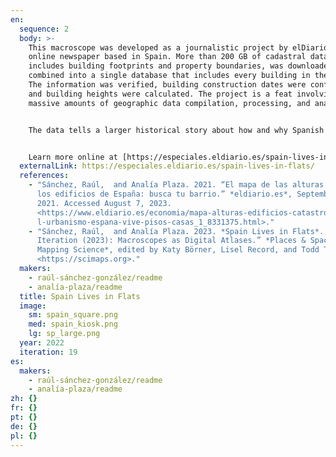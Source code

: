 ```yaml
---
en:
  sequence: 2
  body: >-
    This macroscope was developed as a journalistic project by elDiario.sp, an
    online newspaper based in Spain. More than 200 GB of cadastral data, which
    includes building footprints and property boundaries, was downloaded and
    combined into a single database that includes every building in the country.
    The information was verified, building construction dates were confirmed,
    and building heights were calculated. The project is a feat involving
    massive amounts of geographic data compilation, processing, and analysis.


    The data tells a larger historical story about how and why Spanish housing developed with a priority on vertical growth. Early theories of disease, migration to cities in the mid-twentieth century, funding for elevators, and a brief period of urban sprawl in the 1980s have all left their mark on the built environment. Sit back and enjoy a bird’s eye flight across the landscape of Spain.


    Learn more online at [https://especiales.eldiario.es/spain-lives-in-flats](https://especiales.eldiario.es/spain-lives-in-flats/).
  externalLink: https://especiales.eldiario.es/spain-lives-in-flats/
  references:
    - "Sánchez, Raúl,  and Analía Plaza. 2021. “El mapa de las alturas de todos
      los edificios de España: busca tu barrio.” *eldiario.es*, September 29,
      2021. Accessed August 7, 2023.
      <https://www.eldiario.es/economia/mapa-alturas-edificios-catastro-vertica\
      l-urbanismo-espana-vive-pisos-casas_1_8331375.html>."
    - "Sánchez, Raúl,  and Analía Plaza. 2023. *Spain Lives in Flats*. In “19th
      Iteration (2023): Macroscopes as Digital Atlases.” *Places & Spaces:
      Mapping Science*, edited by Katy Börner, Lisel Record, and Todd Theriault.
      <https://scimaps.org>."
  makers:
    - raúl-sánchez-gonzález/readme
    - analía-plaza/readme
  title: Spain Lives in Flats
  image:
    sm: spain_square.png
    med: spain_kiosk.png
    lg: sp_large.png
  year: 2022
  iteration: 19
es:
  makers:
    - raúl-sánchez-gonzález/readme
    - analía-plaza/readme
zh: {}
fr: {}
pt: {}
de: {}
pl: {}
---
```

